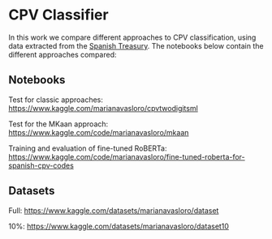 # CPV Classifier

In this work we compare different approaches to CPV classification, using data extracted from the [Spanish Treasury](https://www.hacienda.gob.es/es-ES/GobiernoAbierto/Datos%20Abiertos/Paginas/LicitacionesContratante.aspx). The notebooks below contain the different approaches compared:


## Notebooks

Test for classic approaches: https://www.kaggle.com/marianavasloro/cpvtwodigitsml

Test for the MKaan approach:
https://www.kaggle.com/code/marianavasloro/mkaan

Training and evaluation of fine-tuned RoBERTa:
https://www.kaggle.com/code/marianavasloro/fine-tuned-roberta-for-spanish-cpv-codes



## Datasets

Full: https://www.kaggle.com/datasets/marianavasloro/dataset

10%: https://www.kaggle.com/datasets/marianavasloro/dataset10
